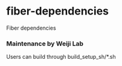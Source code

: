 # fiber-dependencies
Fiber dependencies

### Maintenance by Weiji Lab

Users can build through build_setup_sh/*.sh
